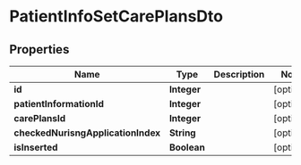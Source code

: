 
# PatientInfoSetCarePlansDto

## Properties
Name | Type | Description | Notes
------------ | ------------- | ------------- | -------------
**id** | **Integer** |  |  [optional]
**patientInformationId** | **Integer** |  |  [optional]
**carePlansId** | **Integer** |  |  [optional]
**checkedNurisngApplicationIndex** | **String** |  |  [optional]
**isInserted** | **Boolean** |  |  [optional]



